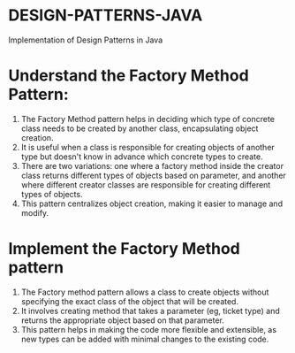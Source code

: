 # DESIGN-PATTERNS-JAVA
Implementation of Design Patterns in Java

# Understand the Factory Method Pattern:
1. The Factory Method pattern helps in deciding which type of concrete class needs to be 
created by another class, encapsulating object creation.
2. It is useful when a class is responsible for creating objects of another type but doesn't
know in advance which concrete types to create.
3. There are two variations: one where a factory method inside the creator class returns
different types of objects based on parameter, and another where different creator classes
are responsible for creating different types of objects.
4. This pattern centralizes object creation, making it easier to manage and modify.

# Implement the Factory Method pattern
1. The Factory method pattern allows a class to create objects without specifying the exact class of the object
that will be created.
2. It involves creating method that takes a parameter (eg, ticket type) and returns the appropriate object based on
that parameter.
3. This pattern helps in making the code more flexible and extensible, as new types can be added with minimal
changes to the existing code.